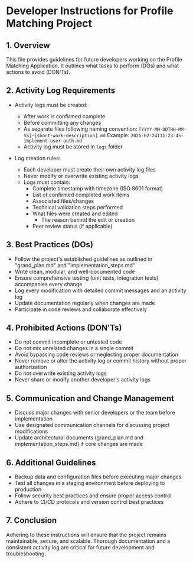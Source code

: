 # Developer Instructions for Profile Matching Project

## 1. Overview
This file provides guidelines for future developers working on the Profile Matching Application. It outlines what tasks to perform (DOs) and what actions to avoid (DON'Ts).

## 2. Activity Log Requirements
- Activity logs must be created:
  - After work is confirmed complete
  - Before committing any changes
  - As separate files following naming convention: `[YYYY-MM-DDTHH-MM-SS]-[short-work-description].md`
    Example: `2025-02-24T11-23-45-implement-user-auth.md`
  - Activity log must be stored in `logs` folder
  
- Log creation rules:
  - Each developer must create their own activity log files
  - Never modify or overwrite existing activity logs
  - Logs must contain:
    - Complete timestamp with timezone (ISO 8601 format)
    - List of confirmed completed work items
    - Associated files/changes
    - Technical validation steps performed
    - What files were created and edited
      - The reason behind the edit or creation
    - Peer review status (if applicable)

## 3. Best Practices (DOs)
- Follow the project's established guidelines as outlined in "grand_plan.md" and "implementation_steps.md"
- Write clean, modular, and well-documented code
- Ensure comprehensive testing (unit tests, integration tests) accompanies every change
- Log every modification with detailed commit messages and an activity log
- Update documentation regularly when changes are made
- Participate in code reviews and collaborate effectively

## 4. Prohibited Actions (DON'Ts)
- Do not commit incomplete or untested code
- Do not mix unrelated changes in a single commit
- Avoid bypassing code reviews or neglecting proper documentation
- Never remove or alter the activity log or commit history without proper authorization
- Do not overwrite existing activity logs
- Never share or modify another developer's activity logs

## 5. Communication and Change Management
- Discuss major changes with senior developers or the team before implementation
- Use designated communication channels for discussing project modifications
- Update architectural documents (grand_plan.md and implementation_steps.md) if core changes are made

## 6. Additional Guidelines
- Backup data and configuration files before executing major changes
- Test all changes in a staging environment before deploying to production
- Follow security best practices and ensure proper access control
- Adhere to CI/CD protocols and version control best practices

## 7. Conclusion
Adhering to these instructions will ensure that the project remains maintainable, secure, and scalable. Thorough documentation and a consistent activity log are critical for future development and troubleshooting.
